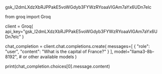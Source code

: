 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



from groq import Groq

client = Groq(
    api_key="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"
)

chat_completion = client.chat.completions.create(
    messages=[
        {
            "role": "user",
            "content": "What is the capital of France?"
        }
    ],
    model="llama3-8b-8192",  # or other available models
)

print(chat_completion.choices[0].message.content)

